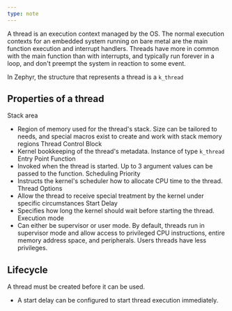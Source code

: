 ```yaml
---
type: note
---
```

A thread is an execution context managed by the OS. The normal execution contexts for an embedded system running on bare metal are the main function execution and interrupt handlers. Threads have more in common with the main function than with interrupts, and typically run forever in a loop, and don't preempt the system in reaction to some event. 

In Zephyr, the structure that represents a thread is a `k_thread`


## Properties of a thread
Stack area 
- Region of memory used for the thread's stack. Size can be tailored to needs, and special macros exist to create and work with stack memory regions
Thread Control Block
- Kernel bookkeeping of the thread's metadata. Instance of type `k_thread`
Entry Point Function
- Invoked when the thread is started. Up to 3 argument values can be passed to the function. 
Scheduling Priority
- Instructs the kernel's scheduler how to allocate CPU time to the thread. 
Thread Options
- Allow the thread to receive special treatment by the kernel under specific circumstances
Start Delay
- Specifies how long the kernel should wait before starting the thread.
Execution mode
- Can either be supervisor or user mode. By default, threads run in supervisor mode and allow access to privileged CPU instructions, entire memory address space, and peripherals. Users threads have less privileges. 

## Lifecycle
A thread must be created before it can be used. 
- A start delay can be configured to start thread execution immediately. 
